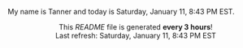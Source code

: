My name is Tanner and today is Saturday, January 11, 8:43 PM EST.

<p align="center">This <i>README</i> file is generated <b>every 3 hours</b>!</br>Last refresh: Saturday, January 11, 8:43 PM EST<br /></p>
